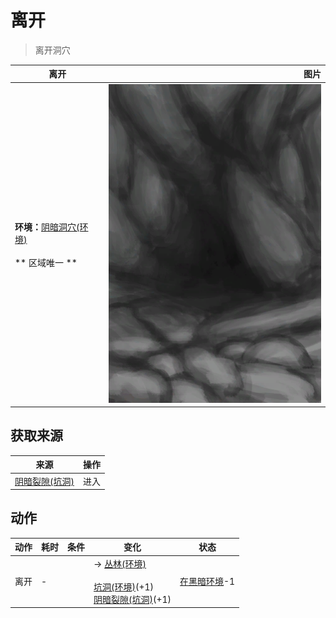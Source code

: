 # 离开  
> 离开洞穴  
  
  离开  |   图片   
 ----  |  ----:   
 **环境：**[阴暗洞穴(环境)](Env_DarkChamber.md)<br><br>** 区域唯一 **  |  ![](Sprite/CaveEntrance.png)   
  
## 获取来源  
来源  |  操作  
----  |  ----  
[阴暗裂隙(坑洞)](DarkChamberEntrance.md)  |  进入  
## 动作  
动作  |  耗时  |  条件  |  变化  |  状态  
----  |  ----  |  ----  |  ----  |  ----  
离开<br>  |  -  |    |  → [丛林(环境)](Env_Jungle.md)<br><br>[坑洞(环境)](Env_HighlandHole.md)(+1)<br>[阴暗裂隙(坑洞)](DarkChamberEntrance.md)(+1)<br>  |  [在黑暗环境](InDarkPlace.md)-1  
